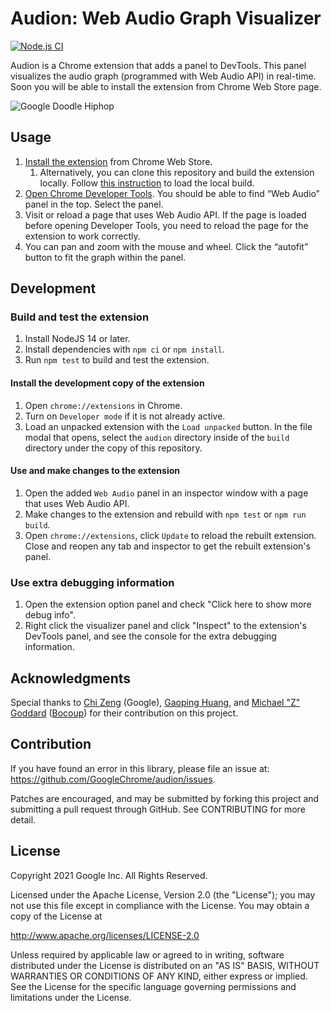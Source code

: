 # Audion: Web Audio Graph Visualizer

[![Node.js CI](https://github.com/GoogleChrome/audion/actions/workflows/nodejs-ci.yml/badge.svg)](https://github.com/GoogleChrome/audion/actions/workflows/nodejs-ci.yml)

Audion is a Chrome extension that adds a panel to DevTools. This panel
visualizes the audio graph (programmed with Web Audio API) in real-time.
Soon you will be able to install the extension from Chrome Web Store page.

![Google Doodle Hiphop](https://raw.githubusercontent.com/GoogleChrome/audion/main/images/hiphop-doodle.png)

## Usage

1. [Install the extension](https://chrome.google.com/webstore/detail/audion/cmhomipkklckpomafalojobppmmidlgl)
   from Chrome Web Store.
   1. Alternatively, you can clone this repository and build the extension
      locally. Follow
      [this instruction](https://developer.chrome.com/docs/extensions/mv3/faq/#faq-dev-01)
      to load the local build.
1. [Open Chrome Developer Tools](https://developer.chrome.com/docs/devtools/open/).
   You should be able to find “Web Audio” panel in the top. Select the panel.
1. Visit or reload a page that uses Web Audio API. If the page is loaded before
   opening Developer Tools, you need to reload the page for the extension to
   work correctly.
1. You can pan and zoom with the mouse and wheel. Click the “autofit” button to
   fit the graph within the panel.

## Development

### Build and test the extension

1. Install NodeJS 14 or later.
1. Install dependencies with `npm ci` or `npm install`.
1. Run `npm test` to build and test the extension.

#### Install the development copy of the extension

1. Open `chrome://extensions` in Chrome.
1. Turn on `Developer mode` if it is not already active.
1. Load an unpacked extension with the `Load unpacked` button. In the file
   modal that opens, select the `audion` directory inside of the `build`
   directory under the copy of this repository.

#### Use and make changes to the extension

1. Open the added `Web Audio` panel in an inspector window with a page that
   uses Web Audio API.
1. Make changes to the extension and rebuild with `npm test` or `npm run build`.
1. Open `chrome://extensions`, click `Update` to reload the rebuilt extension.
   Close and reopen any tab and inspector to get the rebuilt extension's panel.

### Use extra debugging information

1. Open the extension option panel and check "Click here to show more debug
   info".
2. Right click the visualizer panel and click "Inspect" to the extension's
   DevTools panel, and see the console for the extra debugging information.

## Acknowledgments

Special thanks to [Chi Zeng](https://github.com/chihuahua) (Google),
[Gaoping Huang](https://github.com/gaopinghuang0), and
[Michael "Z" Goddard](https://github.com/mzgoddard)
([Bocoup](https://bocoup.com/)) for their contribution on this project.

## Contribution

If you have found an error in this library, please file an issue at:
https://github.com/GoogleChrome/audion/issues.

Patches are encouraged, and may be submitted by forking this project and
submitting a pull request through GitHub. See CONTRIBUTING for more detail.

## License

Copyright 2021 Google Inc. All Rights Reserved.

Licensed under the Apache License, Version 2.0 (the "License"); you may not use
this file except in compliance with the License. You may obtain a copy of the
License at

http://www.apache.org/licenses/LICENSE-2.0

Unless required by applicable law or agreed to in writing, software distributed
under the License is distributed on an "AS IS" BASIS, WITHOUT WARRANTIES OR
CONDITIONS OF ANY KIND, either express or implied. See the License for the
specific language governing permissions and limitations under the License.
